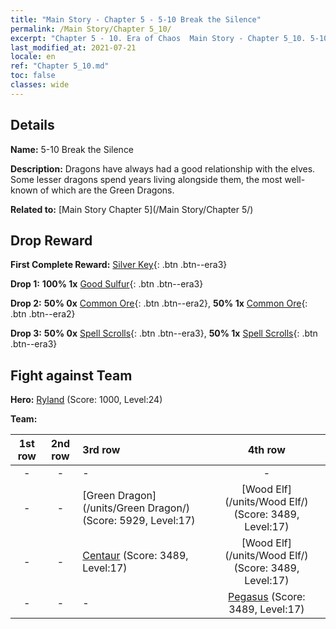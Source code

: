 ```yaml
---
title: "Main Story - Chapter 5 - 5-10 Break the Silence"
permalink: /Main Story/Chapter 5_10/
excerpt: "Chapter 5 - 10. Era of Chaos  Main Story - Chapter 5_10. 5-10 Break the Silence"
last_modified_at: 2021-07-21
locale: en
ref: "Chapter 5_10.md"
toc: false
classes: wide
---
```


## Details

 **Name:** 5-10 Break the Silence

 **Description:** Dragons have always had a good relationship with the elves. Some lesser dragons spend years living alongside them, the most well-known of which are the Green Dragons.

 **Related to:** [Main Story Chapter 5](/Main Story/Chapter 5/)

## Drop Reward

 **First Complete Reward:** [Silver Key](/Items/con_693/){: .btn .btn--era3}

 **Drop 1:** **100% 1x** [Good Sulfur](/Items/mat_15/){: .btn .btn--era3}

 **Drop 2:** **50% 0x** [Common Ore](/Items/mat_6/){: .btn .btn--era2}, **50% 1x** [Common Ore](/Items/mat_6/){: .btn .btn--era2}

 **Drop 3:** **50% 0x** [Spell Scrolls](/Items/con_694/){: .btn .btn--era3}, **50% 1x** [Spell Scrolls](/Items/con_694/){: .btn .btn--era3}


## Fight against Team
 **Hero:** [Ryland](/heroes/Ryland/) (Score: 1000, Level:24)

 **Team:**


  | 1st row | 2nd row | 3rd row | 4th row |
  |:----:|:----:|:----|:----:|
  | - | - | - | - |
  | - | - | [Green Dragon](/units/Green Dragon/) (Score: 5929, Level:17)  | [Wood Elf](/units/Wood Elf/) (Score: 3489, Level:17)  |
  | - | - | [Centaur](/units/Centaur/) (Score: 3489, Level:17)  | [Wood Elf](/units/Wood Elf/) (Score: 3489, Level:17)  |
  | - | - | - | [Pegasus](/units/Pegasus/) (Score: 3489, Level:17)  |


